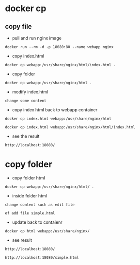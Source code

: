 
# docker cp

## copy file

- pull and run nginx image 

```
docker run --rm -d -p 18080:80 --name webapp nginx
```

- copy index.html

```
docker cp webapp:/usr/share/nginx/html/index.html .
```

- copy folder 

```
docker cp webapp:/usr/share/nginx/html .
```

- modify index.html

```
change some content
```

- copy index html back to webapp container 

```
docker cp index.html webapp:/usr/share/nginx/html

docker cp index.html webapp:/usr/share/nginx/html/index.html
```

- see the result

```
http://localhost:18080/
```

# copy folder

- copy folder html

```
docker cp webapp:/usr/share/nginx/html/ .
```

- inside folder html 

```
change content such as edit file 

of add file simple.html
```

- update back to contaienr 


```
docker cp html webapp:/usr/share/nginx/ 
```

- see result 

```
http://localhost:18080/

http://localhost:18080/simple.html
```

